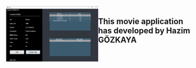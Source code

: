 <img align="left" style="width:250px" src="./IMDB/moviePage.png" width="288px">
<h2>This movie application has developed by Hazim GÖZKAYA </h2>
